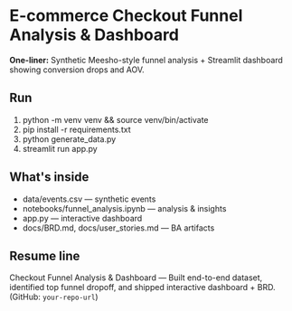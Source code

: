 # E-commerce Checkout Funnel Analysis & Dashboard

**One-liner:** Synthetic Meesho-style funnel analysis + Streamlit dashboard showing conversion drops and AOV.

## Run
1. python -m venv venv && source venv/bin/activate
2. pip install -r requirements.txt
3. python generate_data.py
4. streamlit run app.py

## What's inside
- data/events.csv — synthetic events
- notebooks/funnel_analysis.ipynb — analysis & insights
- app.py — interactive dashboard
- docs/BRD.md, docs/user_stories.md — BA artifacts

## Resume line
Checkout Funnel Analysis & Dashboard — Built end-to-end dataset, identified top funnel dropoff, and shipped interactive dashboard + BRD. (GitHub: `your-repo-url`)
